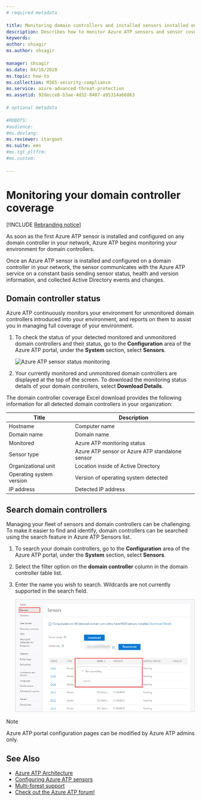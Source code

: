 ```yaml
---
# required metadata

title: Monitoring domain controllers and installed sensors installed on your domain controllers using Azure Advanced Threat Protection
description: Describes how to monitor Azure ATP sensors and sensor coverage using Azure ATP
keywords:
author: shsagir
ms.author: shsagir

manager: shsagir
ms.date: 04/16/2020
ms.topic: how-to
ms.collection: M365-security-compliance
ms.service: azure-advanced-threat-protection
ms.assetid: 92decce8-b3ae-4d32-8407-a95314a66863

# optional metadata

#ROBOTS:
#audience:
#ms.devlang:
ms.reviewer: itargoet
ms.suite: ems
#ms.tgt_pltfrm:
#ms.custom:

---
```




# Monitoring your domain controller coverage

[!INCLUDE [Rebranding notice](includes/banner.md)]

As soon as the first Azure ATP sensor is installed and configured on any domain controller in your network, Azure ATP begins monitoring your environment for domain controllers.

Once an Azure ATP sensor is installed and configured on a domain controller in your network, the sensor communicates with the Azure ATP service on a constant basis sending sensor status, health and version information, and collected Active Directory events and changes.

## Domain controller status

Azure ATP continuously monitors your environment for unmonitored domain controllers introduced into your environment, and reports on them to assist you in managing full coverage of your environment.

1. To check the status of your detected monitored and unmonitored domain controllers and their status, go to the **Configuration** area of the Azure ATP portal, under the **System** section, select **Sensors**.

    ![Azure ATP sensor status monitoring](media/atp-sensors-status-monitoring.png)

1. Your currently monitored and unmonitored domain controllers are displayed at the top of the screen. To download the monitoring status details of your domain controllers, select **Download Details**.

The domain controller coverage Excel download provides the following information for all detected domain controllers in your organization:

|Title|Description|
|----|----|
|Hostname|Computer name|
|Domain name|Domain name|
|Monitored|Azure ATP monitoring status|
|Sensor type|Azure ATP sensor or Azure ATP standalone sensor|
|Organizational unit|Location inside of Active Directory |
|Operating system version| Version of operating system detected|
|IP address|Detected IP address|

## Search domain controllers

Managing your fleet of sensors and domain controllers can be challenging. To make it easier to find and identify, domain controllers can be searched using the search feature in Azure ATP Sensors list.

1. To search your domain controllers, go to the **Configuration** area of the Azure ATP portal, under the **System** section, select **Sensors**.
1. Select the filter option on the **domain controller** column in the domain controller table list.
1. Enter the name you wish to search. Wildcards are not currently supported in the search field.

    ![Azure ATP search domain controller](media/search-sensor.png)

> [!NOTE]
> Azure ATP portal configuration pages can be modified by Azure ATP admins only.

## See Also

- [Azure ATP Architecture](architecture.md)
- [Configuring Azure ATP sensors](install-step5.md)
- [Multi-forest support](multi-forest.md)
- [Check out the Azure ATP forum!](https://aka.ms/azureatpcommunity)
